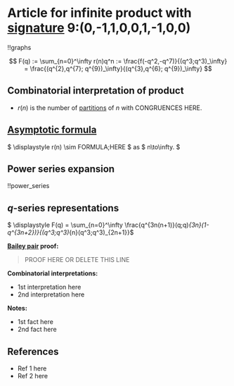 # Article for infinite product with [signature](../product_signature.html) 9:(0,-1,1,0,0,1,-1,0,0) 

!!graphs

$$ F(q) := \sum_{n=0}^\infty r(n)q^n := \frac{f(-q^2,-q^7)}{(q^3;q^3)_\infty} = \frac{(q^{2},q^{7}; q^{9})_\infty}{(q^{3},q^{6}; q^{9})_\infty} $$

## Combinatorial interpretation of product

- $r(n)$ is the number of [partitions](../partitions.html#integer_partitions) of $n$ with CONGRUENCES HERE.

## [Asymptotic formula](../asymptotics.html)

$ \displaystyle r(n) \sim FORMULA\;HERE $ as $ n\to\infty. $

## Power series expansion

!!power_series

## $q$-series representations

$ \displaystyle F(q) = \sum_{n=0}^\infty \frac{q^{3n(n+1)}(q;q)_{3n}(1-q^{3n+2})}{(q^3;q^3)_{n}(q^3;q^3)_{2n+1}}$

**[Bailey pair](../Bailey_pairs.html) proof:**
> PROOF HERE OR DELETE THIS LINE

**Combinatorial interpretations:**
- 1st interpretation here
- 2nd interpretation here

**Notes:**
- 1st fact here
- 2nd fact here

## References
- Ref 1 here
- Ref 2 here
